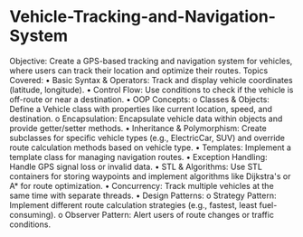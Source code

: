 # Vehicle-Tracking-and-Navigation-System
Objective: Create a GPS-based tracking and navigation system for vehicles, where users can track their location and optimize their routes.
Topics Covered:
• Basic Syntax & Operators: Track and display vehicle coordinates (latitude, longitude).
• Control Flow: Use conditions to check if the vehicle is off-route or near a destination.
• OOP Concepts:
o Classes & Objects: Define a Vehicle class with properties like current location, speed, and destination.
o Encapsulation: Encapsulate vehicle data within objects and provide getter/setter methods.
• Inheritance & Polymorphism: Create subclasses for specific vehicle types (e.g., ElectricCar, SUV) and override route calculation methods based on vehicle type.
• Templates: Implement a template class for managing navigation routes.
• Exception Handling: Handle GPS signal loss or invalid data.
• STL & Algorithms: Use STL containers for storing waypoints and implement algorithms like Dijkstra's or A* for route optimization.
• Concurrency: Track multiple vehicles at the same time with separate threads.
• Design Patterns:
o Strategy Pattern: Implement different route calculation strategies (e.g., fastest, least fuel-consuming).
o Observer Pattern: Alert users of route changes or traffic conditions.  
